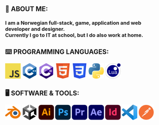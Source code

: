 ## 👾 ABOUT ME:
### I am a Norwegian full-stack, game, application and web developer and designer.<br>Currently I go to IT at school, but I do also work at home.


## ⌨️ PROGRAMMING LANGUAGES:
<div float="left">
    <img src="md/img/js.svg" width="50">
    <img src="md/img/cpp.svg" width="50">
    <img src="md/img/cs.svg" width="50">
    <img src="md/img/html.svg" width="50">
    <img src="md/img/css.svg" width="50">
    <img src="md/img/py.svg" width="50">
    <img src="md/img/lua.svg" width="50">
</div>

## 🖥️ SOFTWARE & TOOLS:
<div float="left">
    <img src="md/img/blender.svg" width="50" height="50" style="object-fit: contain">
    <img src="md/img/unity.svg" width="50">
    <img src="md/img/adobe_ai.svg" width="50">
    <img src="md/img/adobe_ps.svg" width="50">
    <img src="md/img/adobe_pr.svg" width="50">
    <img src="md/img/adobe_ae.svg" width="50">
    <img src="md/img/adobe_id.svg" width="50">
    <img src="md/img/vscode.svg" width="50">
    <img src="md/img/postman.svg" width="50">
</div>
